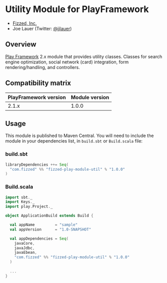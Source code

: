Utility Module for PlayFramework
================================

 - [Fizzed, Inc.](http://fizzed.com)
 - Joe Lauer (Twitter: [@jjlauer](http://twitter.com/jjlauer))


## Overview

[Play Framework](http://www.playframework.org/) 2.x module that provides utility classes.
Classes for search engine optimization, social network (card) integration, form 
rendering/handling, and controllers.


## Compatibility matrix

| PlayFramework version | Module version | 
|:----------------------|:---------------|
| 2.1.x                 | 1.0.0          |


## Usage

This module is published to Maven Central.  You will need to include the module in your
dependencies list, in `build.sbt` or `Build.scala` file:


### build.sbt

```scala
libraryDependencies ++= Seq(
  "com.fizzed" %% "fizzed-play-module-util" % "1.0.0"
)
```

### Build.scala

```scala
import sbt._
import Keys._
import play.Project._

object ApplicationBuild extends Build {

  val appName         = "sample"
  val appVersion      = "1.0-SNAPSHOT"

  val appDependencies = Seq(
    javaCore,
    javaJdbc,
    javaEbean,
    "com.fizzed" %% "fizzed-play-module-util" % "1.0.0"
  )
  
  ...
}
